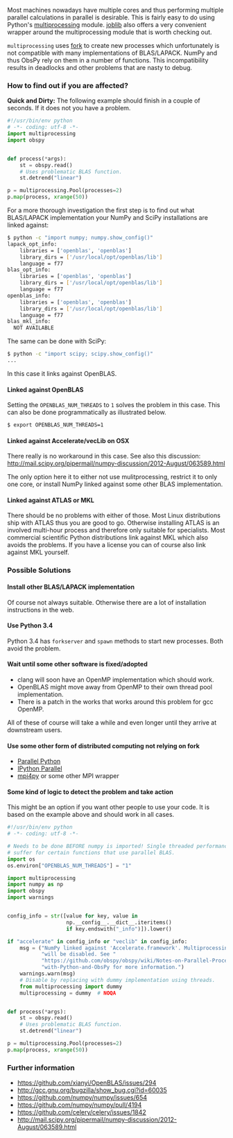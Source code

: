 Most machines nowadays have multiple cores and thus performing multiple parallel calculations in parallel is desirable. This is fairly easy to do using Python's [multiprocessing](http://docs.python.org/2/library/multiprocessing.html) module. [joblib](http://packages.python.org/joblib/) also offers a very convenient wrapper around the multiprocessing module that is worth checking out.

`multiprocessing` uses [fork](http://man7.org/linux/man-pages/man2/fork.2.html) to create new processes which unfortunately is not compatible with many implementations of BLAS/LAPACK. NumPy and thus ObsPy rely on them in a number of functions. This incompatibility results in deadlocks and other problems that are nasty to debug.

### How to find out if you are affected?

**Quick and Dirty:** The following example should finish in a couple of seconds. If it does not you have a problem.

```python
#!/usr/bin/env python
# -*- coding: utf-8 -*-
import multiprocessing
import obspy


def process(*args):
    st = obspy.read()
    # Uses problematic BLAS function.
    st.detrend("linear")

p = multiprocessing.Pool(processes=2)
p.map(process, xrange(50))
```

For a more thorough investigation the first step is to find out what BLAS/LAPACK implementation your NumPy and SciPy installations are linked against:

```bash
$ python -c "import numpy; numpy.show_config()"
lapack_opt_info:
    libraries = ['openblas', 'openblas']
    library_dirs = ['/usr/local/opt/openblas/lib']
    language = f77
blas_opt_info:
    libraries = ['openblas', 'openblas']
    library_dirs = ['/usr/local/opt/openblas/lib']
    language = f77
openblas_info:
    libraries = ['openblas', 'openblas']
    library_dirs = ['/usr/local/opt/openblas/lib']
    language = f77
blas_mkl_info:
  NOT AVAILABLE
```

The same can be done with SciPy:

```bash
$ python -c "import scipy; scipy.show_config()"
...
```

In this case it links against OpenBLAS.

#### Linked against OpenBLAS
Setting the `OPENBLAS_NUM_THREADS` to `1` solves the problem in this case. This can also be done programmatically as illustrated below.

```bash
$ export OPENBLAS_NUM_THREADS=1
```

#### Linked against Accelerate/vecLib on OSX
There really is no workaround in this case. See also this discussion: http://mail.scipy.org/pipermail/numpy-discussion/2012-August/063589.html

The only option here it to either not use mulitprocessing, restrict it to only one core, or install NumPy linked against some other BLAS implementation.

#### Linked against ATLAS or MKL
There should be no problems with either of those. Most Linux distributions ship with ATLAS thus you are good to go. Otherwise installing ATLAS is an involved multi-hour process and therefore only suitable for specialists. Most commercial scientific Python distributions link against MKL which also avoids the problems. If you have a license you can of course also link against MKL yourself.


### Possible Solutions

#### Install other BLAS/LAPACK implementation
Of course not always suitable. Otherwise there are a lot of installation instructions in the web.

#### Use Python 3.4
Python 3.4 has `forkserver` and `spawn` methods to start new processes. Both avoid the problem.

#### Wait until some other software is fixed/adopted

* clang will soon have an OpenMP implementation which should work.
* OpenBLAS might move away from OpenMP to their own thread pool implementation.
* There is a patch in the works that works around this problem for gcc OpenMP.

All of these of course will take a while and even longer until they arrive at downstream users.

#### Use some other form of distributed computing not relying on fork

* [Parallel Python](http://www.parallelpython.com/)
* [IPython Parallel](http://ipython.org/ipython-doc/stable/parallel/)
* [mpi4py](http://mpi4py.scipy.org/) or some other MPI wrapper


#### Some kind of logic to detect the problem and take action

This might be an option if you want other people to use your code. It is based on the example above and should work in all cases.

```python
#!/usr/bin/env python
# -*- coding: utf-8 -*-

# Needs to be done BEFORE numpy is imported! Single threaded performance will
# suffer for certain functions that use parallel BLAS.
import os
os.environ["OPENBLAS_NUM_THREADS"] = "1"

import multiprocessing
import numpy as np
import obspy
import warnings


config_info = str([value for key, value in
                   np.__config__.__dict__.iteritems()
                   if key.endswith("_info")]).lower()

if "accelerate" in config_info or "veclib" in config_info:
    msg = ("NumPy linked against 'Accelerate.framework'. Multiprocessing "
           "will be disabled. See "
           "https://github.com/obspy/obspy/wiki/Notes-on-Parallel-Processing-"
           "with-Python-and-ObsPy for more information.")
    warnings.warn(msg)
    # Disable by replacing with dummy implementation using threads.
    from multiprocessing import dummy
    multiprocessing = dummy  # NOQA


def process(*args):
    st = obspy.read()
    # Uses problematic BLAS function.
    st.detrend("linear")

p = multiprocessing.Pool(processes=2)
p.map(process, xrange(50))
```

### Further information

* https://github.com/xianyi/OpenBLAS/issues/294
* http://gcc.gnu.org/bugzilla/show_bug.cgi?id=60035
* https://github.com/numpy/numpy/issues/654
* https://github.com/numpy/numpy/pull/4194
* https://github.com/celery/celery/issues/1842
* http://mail.scipy.org/pipermail/numpy-discussion/2012-August/063589.html